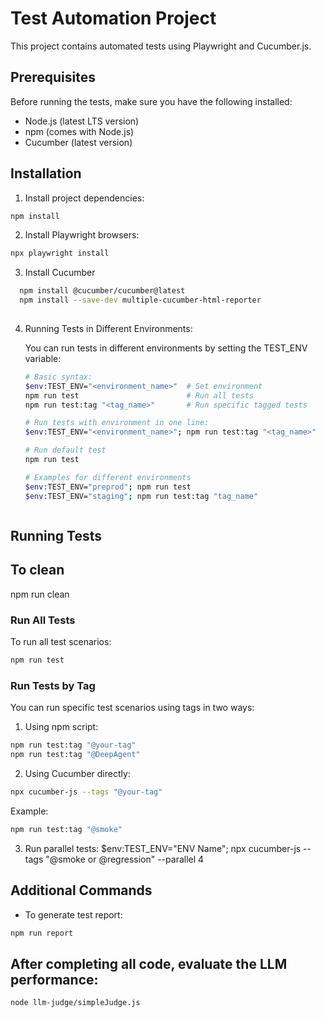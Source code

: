 # Test Automation Project

This project contains automated tests using Playwright and Cucumber.js.

## Prerequisites

Before running the tests, make sure you have the following installed:
- Node.js (latest LTS version)
- npm (comes with Node.js)
- Cucumber (latest version)

## Installation

1. Install project dependencies:
```bash
npm install
```

2. Install Playwright browsers:
```bash
npx playwright install
```

3. Install Cucumber 
 ```bash
   npm install @cucumber/cucumber@latest 
   npm install --save-dev multiple-cucumber-html-reporter  
   
```

4. Running Tests in Different Environments:

   You can run tests in different environments by setting the TEST_ENV variable:

   ```bash
   # Basic syntax:
   $env:TEST_ENV="<environment_name>"  # Set environment
   npm run test                        # Run all tests
   npm run test:tag "<tag_name>"       # Run specific tagged tests

   # Run tests with environment in one line:
   $env:TEST_ENV="<environment_name>"; npm run test:tag "<tag_name>"

   # Run default test
   npm run test

   # Examples for different environments
   $env:TEST_ENV="preprod"; npm run test
   $env:TEST_ENV="staging"; npm run test:tag "tag_name"
   ```
   
   ```     
## Running Tests

## To clean 
  npm run clean
  
### Run All Tests
To run all test scenarios:
```bash
npm run test
```

### Run Tests by Tag
You can run specific test scenarios using tags in two ways:

1. Using npm script:
```bash
npm run test:tag "@your-tag"
npm run test:tag "@DeepAgent"
```

2. Using Cucumber directly:
```bash
npx cucumber-js --tags "@your-tag"
```

Example:
```bash
npm run test:tag "@smoke"
```

3. Run parallel tests:
 $env:TEST_ENV="ENV Name"; npx cucumber-js --tags "@smoke or @regression" --parallel 4
## Additional Commands

- To generate test report:
```bash
npm run report
```

## After completing all code, evaluate the LLM performance:

```bash
node llm-judge/simpleJudge.js
```
